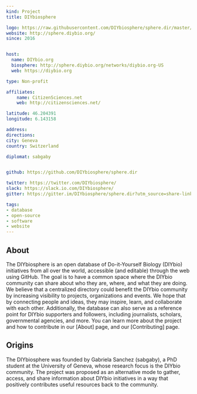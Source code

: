 ```yaml
---
kind: Project
title: DIYbiosphere

logo: https://raw.githubusercontent.com/DIYbiosphere/sphere.dir/master/img/Logo.png
website: http://sphere.diybio.org/
since: 2016


host:
  name: DIYbio.org
  biosphere: http://sphere.diybio.org/networks/diybio.org-US
  web: https://diybio.org

type: Non-profit

affiliates:
    name: CitizenSciences.net
    web: http://citizensciences.net/

latitude: 46.204391
longitude: 6.143158

address:
directions:
city: Geneva
country: Switzerland

diplomat: sabgaby


github: https://github.com/DIYbiosphere/sphere.dir

twitter: https://twitter.com/DIYbiosphere/
slack: https://slack.io.com/DIYbiosphere/
gitter: https://gitter.im/DIYbiosphere/sphere.dir?utm_source=share-link&utm_medium=link&utm_campaign=share-link

tags:
- database
- open-source
- software
- website
---
```


## About
The DIYbiosphere is an open database of Do-it-Yourself Biology (DIYbio) initiatives from all over the world, accessible (and editable) through the web using GitHub. The goal is to have a common space where the DIYbio community can share about who they are, where, and what they are doing. We believe that a centralized directory could benefit the DIYbio community by increasing visibility to projects, organizations and events. We hope that by connecting people and ideas, they may inspire, learn, and collaborate with each other. Additionally, the database can also serve as a reference point for DIYbio supporters and followers, including journalists, scholars, governmental agencies, and more.
You can learn more about the project and how to contribute in our [About] page, and our [Contributing] page.


## Origins
The DIYbiosphere was founded by Gabriela Sanchez (sabgaby), a PhD student at the University of Geneva, whose research focus is the DIYbio community. The project was proposed as an alternative mode to gather, access, and share information about DIYbio initiatives in a way that positively contributes useful resources back to the community.
